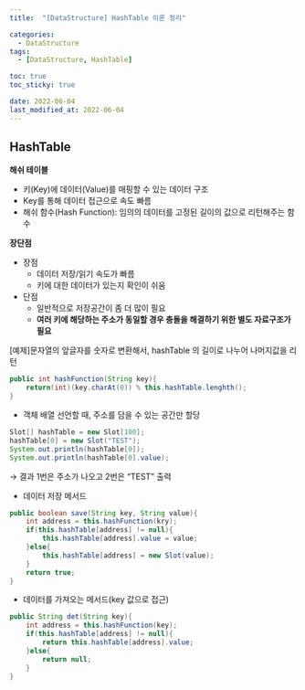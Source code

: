 ```yaml
---
title:  "[DataStructure] HashTable 이론 정리" 

categories:
  - DataStructure
tags:
  - [DataStructure, HashTable]

toc: true
toc_sticky: true

date: 2022-06-04
last_modified_at: 2022-06-04
---
```


## HashTable


**해쉬 테이블**

-   키(Key)에 데이터(Value)를 매핑할 수 있는 데이터 구조
-   Key를 통해 데이터 접근으로 속도 빠름
-   해쉬 함수(Hash Function): 임의의 데이터를 고정된 길이의 값으로 리턴해주는 함수

**장단점**

-   장점
    -   데이터 저장/읽기 속도가 빠름
    -   키에 대한 데이터가 있는지 확인이 쉬움
-   단점
    -   일반적으로 저장공간이 좀 더 많이 필요
    -   **여러 키에 해당하는 주소가 동일할 경우 충돌을 해결하기 위한 별도 자료구조가 필요**

\[예제\]문자열의 앞글자를 숫자로 변환해서, hashTable 의 길이로 나누어 나머지값을 리턴

```java
public int hashFunction(String key){
	return(int)(key.charAt(0)) % this.hashTable.lenghth();
}
```

-   객체 배열 선언할 때, 주소를 담을 수 있는 공간만 할당

```java
Slot[] hashTable = new Slot[100];
hashTable[0] = new Slot("TEST");
System.out.println(hashTable[0]);
System.out.println(hashTable[0].value);
```

→ 결과 1번은 주소가 나오고 2번은 “TEST” 출력

-   데이터 저장 메서드

```java
public boolean save(String key, String value){
	int address = this.hashFunction(kry);
	if(this.hashTable[address] != null){
		this.hashTable[address].value = value;
	}else{
		this.hashTable[address] = new Slot(value);
	}
	return true;
}
```

-   데이터를 가져오는 메서드(key 값으로 접근)

```java
public String det(String key){
	int address = this.hashFunction(key);
	if(this.hashTable[address] != null){
		return this.hashTable[address].value;
	}else{
		return null;
	}
}
```
